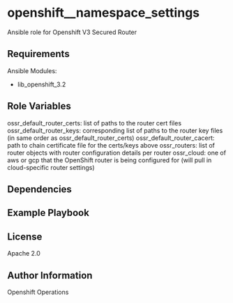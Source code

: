openshift__namespace_settings
=========

Ansible role for Openshift V3 Secured Router

Requirements
------------

Ansible Modules:

- lib_openshift_3.2


Role Variables
--------------

ossr_default_router_certs: list of paths to the router cert files
ossr_default_router_keys: corresponding list of paths to the router key files (in same order as ossr_default_router_certs)
ossr_default_router_cacert: path to chain certificate file for the certs/keys above
ossr_routers: list of router objects with router configuration details per router
ossr_cloud: one of aws or gcp that the OpenShift router is being configured for (will pull in cloud-specific router settings)

Dependencies
------------


Example Playbook
----------------


License
-------

Apache 2.0

Author Information
------------------

Openshift Operations

